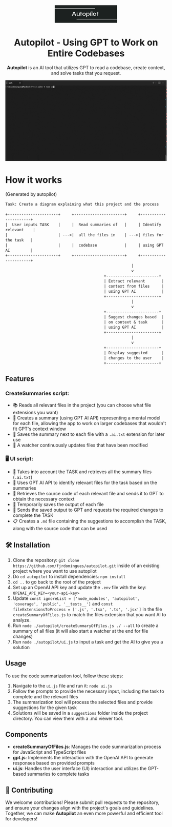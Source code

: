 <p align="center">
  <img src="public/banner.png" alt="Autopilot Logo" width="200"/>
</p>

<h1 align="center">Autopilot - Using GPT to Work on Entire Codebases</h1>

<p align="center">
  <strong>Autopilot</strong> is an AI tool that utilizes GPT to read a codebase, create context, and solve tasks that you request.
</p>

<p align="center">
  <img src="public/demo.gif" alt="Autopilot Demo" width="800"/>
</p>

# How it works 
(Generated by autopilot)

```plaintext
Task: Create a diagram explaining what this project and the process

+----------------------+     +----------------------+     +----------------------+
|  User inputs TASK    |     |  Read summaries of   |     | Identify relevant    |
|                      | --->|  all the files in    | --->| files for the task   |
|                      |     |  codebase            |     | using GPT AI         |
+----------------------+     +----------------------+     +----------------------+
                                                       |
                                                       v
                                           +-----------------------+
                                           | Extract relevant       |
                                           | context from files     |
                                           | using GPT AI           |
                                           +-----------------------+
                                                       |
                                                       v
                                           +-----------------------+
                                           | Suggest changes based  |
                                           | on context & task      |
                                           | using GPT AI           |
                                           +-----------------------+
                                                       |
                                                       v
                                           +-----------------------+
                                           | Display suggested      |
                                           | changes to the user    |
                                           +-----------------------+
``` 

## Features

### CreateSummaries script:

- 📚 Reads all relevant files in the project (you can choose what file extensions you want)
- 🧠 Creates a summary (using GPT AI API) representing a mental model for each file, allowing the app to work on larger codebases that wouldn't fit GPT's context window
- 💾 Saves the summary next to each file with a `.ai.txt` extension for later use
- 👀 A watcher continuously updates files that have been modified

### 🖥️ UI script:

- 🧩 Takes into account the TASK and retrieves all the summary files (`.ai.txt`)
- 🤖 Uses GPT AI API to identify relevant files for the task based on the summaries
- 📁 Retrieves the source code of each relevant file and sends it to GPT to obtain the necessary context
- 💾 Temporarily saves the output of each file
- 🔧 Sends the saved output to GPT and requests the required changes to complete the TASK
- 📋 Creates a `.md` file containing the suggestions to accomplish the TASK, along with the source code that can be used

## 🛠️ Installation

1. Clone the repository: `git clone https://github.com/fjrdomingues/autopilot.git` inside of an existing project where you want to use autopilot
2. Do `cd autopilot` to install dependencies: `npm install`
3. `cd ..` to go back to the root of the project
4. Set up an OpenAI API key and update the `.env` file with the key: `OPENAI_API_KEY=<your-api-key>`
5. Update `const ignoreList = ['node_modules', 'autopilot', 'coverage', 'public', '__tests__']` and 
`const fileExtensionsToProcess = ['.js', '.tsx', '.ts', '.jsx']` in the file `createSummaryOfFiles.js` to match the files extension that you want AI to analyze.
5. Run `node ./autopilot/createSummaryOfFiles.js ./ --all` to create a summary of all files (it will also start a watcher at the end for file changes)
6. Run `node ./autopilot/ui.js` to input a task and get the AI to give you a solution


## Usage

To use the code summarization tool, follow these steps:

1. Navigate to the `ui.js` file and run it: `node ui.js`
2. Follow the prompts to provide the necessary input, including the task to complete and the relevant files
3. The summarization tool will process the selected files and provide suggestions for the given task
4. Solutions will be saved in a `suggestions` folder inside the project directory. You can view them with a .md viewer tool.

## Components

- **createSummaryOfFiles.js**: Manages the code summarization process for JavaScript and TypeScript files
- **gpt.js**: Implements the interaction with the OpenAI API to generate responses based on provided prompts
- **ui.js**: Handles the user interface (UI) interaction and utilizes the GPT-based summaries to complete tasks

## 🤝 Contributing

We welcome contributions! Please submit pull requests to the repository, and ensure your changes align with the project's goals and guidelines. Together, we can make **Autopilot** an even more powerful and efficient tool for developers!
